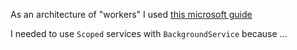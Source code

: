 As an architecture of "workers" I used [this microsoft guide](https://learn.microsoft.com/en-us/dotnet/core/extensions/scoped-service)

I needed to use `Scoped` services with `BackgroundService` because ...